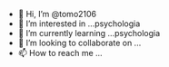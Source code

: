 - 👋 Hi, I’m @tomo2106
- 👀 I’m interested in ...psychologia
- 🌱 I’m currently learning ...psychologia
- 💞️ I’m looking to collaborate on ...
- 📫 How to reach me ...

<!---
tomo2106/tomo2106 is a ✨ special ✨ repository because its `README.md` (this file) appears on your GitHub profile.
You can click the Preview link to take a look at your changes.
--->
